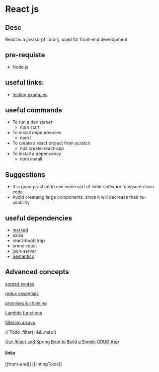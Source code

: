 # React js

## Desc

React is a javascrpt library, used for front-end development

## pre-requiste

-   Node.js

## useful links:

-   [testing examples](https://reactjs.org/docs/testing-recipes.html)

## useful commands

-   To run a dev server
    -   npm start
-   To install dependencies
    -   npm i
-   To create a react project from scratch
    -   npx create-react-app <appName>
-   To install a depencency
    -   npm install <Dependecy name>

## Suggestions

-   It is good practice to use some sort of linter software to ensure clean code
-   Avoid createing large components, since it will decrease their re-usability

## useful dependencies

-   [marked](https://www.npmjs.com/package/marked)
-   axios
-   react-bootstrap
-   prime-react
-   json-server
-   <ins>Semantics</ins>

## Advanced concepts

[spread syntax](https://developer.mozilla.org/en-US/docs/Web/JavaScript/Reference/Operators/Spread_syntax)

[redux essentials](https://redux.js.org/tutorials/essentials/part-1-overview-concepts)

[promises & chaining](https://developer.mozilla.org/en-US/docs/Web/JavaScript/Guide/Using_promises)

[Lambda functions](https://www.w3schools.com/java/java_lambda.asp)

[filtering arrays](https://upmostly.com/tutorials/react-filter-filtering-arrays-in-react-with-examples)

// Todo
.filter() && .map()

[Use React and Spring Boot to Build a Simple CRUD App](https://developer.okta.com/blog/2018/07/19/simple-crud-react-and-spring-boot)

#### links

[[front-end]]
[[lintingTools]]
